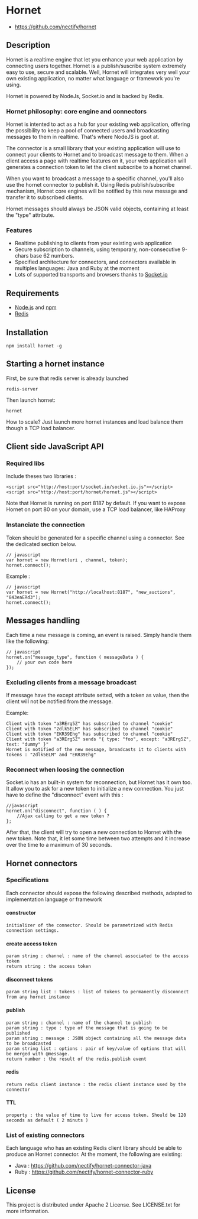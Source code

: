 # Hornet

* https://github.com/nectify/hornet

## Description

Hornet is a realtime engine that let you enhance your web application by connecting users together. Hornet is a publish/suscribe system extremely easy to use, secure and scalable. Well, Hornet will integrates very well your own existing application, no matter what language or framework you're using.

Hornet is powered by NodeJs, Socket.io and is backed by Redis.

### Hornet philosophy: core engine and connectors

Hornet is intented to act as a hub for your existing web application, offering the possibility to keep a pool of connected users and broadcasting messages to them in realtime. That's where NodeJS is goot at.

The connector is a small library that your existing application will use to connect your clients to Hornet and to broadcast message to them. When a client access a page with realtime features on it, your web application will generates a connection token to let the client subscribe to a hornet channel. 

When you want to broadcast a message to a specific channel, you'll also use the hornet connector to publish it. Using Redis publish/subscribe mechanism, Hornet core engines will be notified by this new message and transfer it to subscribed clients.

Hornet messages should always be JSON valid objects, containing at least the "type" attribute.

### Features

* Realtime publishing to clients from your existing web application
* Secure subscription to channels, using temporary, non-consecutive 9-chars base 62 numbers.
* Specified architecture for connectors, and connectors available in multiples languages: Java and Ruby at the moment
* Lots of supported transports and browsers thanks to [Socket.io](http://socket.io/)


## Requirements

* [Node.js](https://github.com/joyent/node) and [npm](http://npmjs.org/)
* [Redis](http://redis.io/)


## Installation

	npm install hornet -g

## Starting a hornet instance

First, be sure that redis server is already launched

	redis-server

Then launch hornet:
  
	hornet

How to scale? Just launch more hornet instances and load balance them though a TCP load balancer.

## Client side JavaScript API    

### Required libs

Include theses two libraries :

	<script src="http://host:port/socket.io/socket.io.js"></script>
	<script src="http://host:port/hornet/hornet.js"></script>

Note that Hornet is running on port 8187 by default. If you want to expose Hornet on port 80 on your domain, use a TCP load balancer, like HAProxy


### Instanciate the connection

Token should be generated for a specific channel using a connector. See the dedicated section below.

	// javascript
	var hornet = new Hornet(uri , channel, token);
	hornet.connect();    

Example :

	// javascript
	var hornet = new Hornet("http://localhost:8187", "new_auctions", "843eaERd3");
	hornet.connect();    


## Messages handling

Each time a new message is coming, an event is raised. Simply handle them like the following:

	// javascript
	hornet.on("message_type", function ( messageData ) {
		// your own code here
	});

### Excluding clients from a message broadcast

If message have the except attribute setted, with a token as value, then the client will not be notified from the message.

Example:

	Client with token "a3RErg5Z" has subscribed to channel "cookie"
	Client with token "2dlk5ELM" has subscribed to channel "cookie"
	Client with token "EKR39Ehg" has subscribed to channel "cookie"	
	Client with token "a3RErg5Z" sends "{ type: "foo", except: "a3RErg5Z", text: "dummy" }"
	Hornet is notified of the new message, broadcasts it to clients with tokens : "2dlk5ELM" and "EKR39Ehg"

### Reconnect when loosing the connection

Socket.io has an built-in system for reconnection, but Hornet has it own too. It allow you to ask for a new token to initialize a new connection. You just have to define the "disconnect" event with this :

	//javascript
	hornet.on("disconnect", function ( ) {
		//Ajax calling to get a new token ?
	};

After that, the client will try to open a new connection to Hornet with the new token. Note that, it let some time between two attempts and it increase over the time to a maximum of 30 seconds.

## Hornet connectors 

### Specifications

Each connector should expose the following described methods, adapted to implementation language or framework

#### constructor

	initializer of the connector. Should be parametrized with Redis connection settings.

#### create access token

	param string : channel : name of the channel associated to the access token
	return string : the access token

#### disconnect tokens

	param string list : tokens : list of tokens to permanently disconnect from any hornet instance

#### publish

	param string : channel : name of the channel to publish
	param string : type : type of the message that is going to be published
	param string : message : JSON object containing all the message data to be broadcasted
	param string list : options : pair of key/value of options that will be merged with @message.
	return number : the result of the redis.publish event

#### redis

	return redis client instance : the redis client instance used by the connector

#### TTL

	property : the value of time to live for access token. Should be 120 seconds as default ( 2 minuts ) 

### List of existing connectors

Each language who has an existing Redis client library should be able to produce an Hornet connector. At the moment, the following are existing:

* Java : https://github.com/nectify/hornet-connector-java
* Ruby : https://github.com/nectify/hornet-connector-ruby

## License

This project is distributed under Apache 2 License. See LICENSE.txt for more information.

